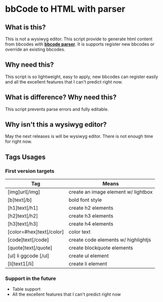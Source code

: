 # bbCode to HTML with parser

## What is this?
This is not a wysiwyg editor. This script provide to generate html content from bbcodes with <ins>**bbcode parser**</ins>. It is supports register new bbcodes or override an existing bbcodes.

## Why need this?
This script is so lightweight, easy to apply, new bbcodes can register easily and all the excellent features that I can't predict right now.

## What is difference? Why need this?
This script prevents parse errors and fully editable.

## Why isn't this a wysiwyg editor?
May the next releases is will be wysiwyg editor. There is not enough time for right now.

## Tags Usages
### First version targets
| Tag | Means |
|--|--|
| [img]url[/img] | create an image element w/ lightbox |
| [b]text[/b] | bold font style |
| [h1]text[/h1] | create h2 elements |
| [h2]text[/h2] | create h3 elements |
| [h3]text[/h3] | create h4 elements |
| [color=#hex]text[/color] | color text |
| [code]text[/code] | create code elements w/ highlightjs |
| [quote]text[/quote] | create blockquote elements |
| [ul] li ggcode [/ul] | create ul element |
| [li]text1[/li] | create li element |

### Support in the future
- Table support
- All the excellent features that I can't predict right now 

